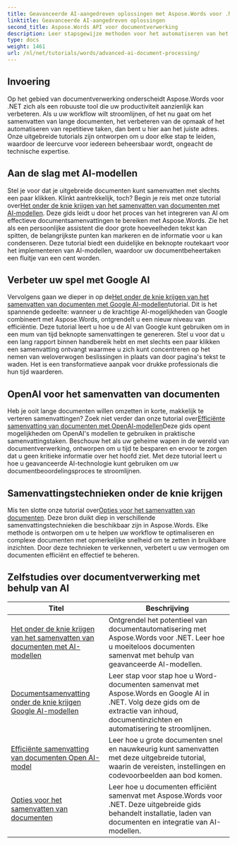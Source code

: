 ```yaml
---
title: Geavanceerde AI-aangedreven oplossingen met Aspose.Words voor .NET
linktitle: Geavanceerde AI-aangedreven oplossingen
second_title: Aspose.Words API voor documentverwerking
description: Leer stapsgewijze methoden voor het automatiseren van het maken, bewerken en analyseren van documenten met AI-gestuurde inzichten en verwerkingsmogelijkheden.
type: docs
weight: 1461
url: /nl/net/tutorials/words/advanced-ai-document-processing/
---
```

## Invoering

Op het gebied van documentverwerking onderscheidt Aspose.Words voor .NET zich als een robuuste tool die uw productiviteit aanzienlijk kan verbeteren. Als u uw workflow wilt stroomlijnen, of het nu gaat om het samenvatten van lange documenten, het verbeteren van de opmaak of het automatiseren van repetitieve taken, dan bent u hier aan het juiste adres. Onze uitgebreide tutorials zijn ontworpen om u door elke stap te leiden, waardoor de leercurve voor iedereen beheersbaar wordt, ongeacht de technische expertise.

## Aan de slag met AI-modellen

Stel je voor dat je uitgebreide documenten kunt samenvatten met slechts een paar klikken. Klinkt aantrekkelijk, toch? Begin je reis met onze tutorial over[Het onder de knie krijgen van het samenvatten van documenten met AI-modellen](./mastering-document-summarization-ai-model/). Deze gids leidt u door het proces van het integreren van AI om effectieve documentsamenvattingen te bereiken met Aspose.Words. Zie het als een persoonlijke assistent die door grote hoeveelheden tekst kan spitten, de belangrijkste punten kan markeren en de informatie voor u kan condenseren. Deze tutorial biedt een duidelijke en beknopte routekaart voor het implementeren van AI-modellen, waardoor uw documentbeheertaken een fluitje van een cent worden.

## Verbeter uw spel met Google AI

 Vervolgens gaan we dieper in op de[Het onder de knie krijgen van het samenvatten van documenten met Google AI-modellen](./mastering-document-summarization-google-ai-model/)tutorial. Dit is het spannende gedeelte: wanneer u de krachtige AI-mogelijkheden van Google combineert met Aspose.Words, ontgrendelt u een nieuw niveau van efficiëntie. Deze tutorial leert u hoe u de AI van Google kunt gebruiken om in een mum van tijd beknopte samenvattingen te genereren. Stel u voor dat u een lang rapport binnen handbereik hebt en met slechts een paar klikken een samenvatting ontvangt waarmee u zich kunt concentreren op het nemen van weloverwogen beslissingen in plaats van door pagina's tekst te waden. Het is een transformatieve aanpak voor drukke professionals die hun tijd waarderen.

## OpenAI voor het samenvatten van documenten

 Heb je ooit lange documenten willen omzetten in korte, makkelijk te verteren samenvattingen? Zoek niet verder dan onze tutorial over[Efficiënte samenvatting van documenten met OpenAI-modellen](./efficient-document-summarization-openai-model/)Deze gids opent mogelijkheden om OpenAI's modellen te gebruiken in praktische samenvattingstaken. Beschouw het als uw geheime wapen in de wereld van documentverwerking, ontworpen om u tijd te besparen en ervoor te zorgen dat u geen kritieke informatie over het hoofd ziet. Met deze tutorial leert u hoe u geavanceerde AI-technologie kunt gebruiken om uw documentbeoordelingsproces te stroomlijnen.

## Samenvattingstechnieken onder de knie krijgen

 Mis ten slotte onze tutorial over[Opties voor het samenvatten van documenten](./summarize-documents-options/). Deze bron duikt diep in verschillende samenvattingstechnieken die beschikbaar zijn in Aspose.Words. Elke methode is ontworpen om u te helpen uw workflow te optimaliseren en complexe documenten met opmerkelijke snelheid om te zetten in bruikbare inzichten. Door deze technieken te verkennen, verbetert u uw vermogen om documenten efficiënt en effectief te beheren.

 ## Zelfstudies over documentverwerking met behulp van AI
| Titel | Beschrijving |
| --- | --- |
| [Het onder de knie krijgen van het samenvatten van documenten met AI-modellen](./mastering-document-summarization-ai-model/) | Ontgrendel het potentieel van documentautomatisering met Aspose.Words voor .NET. Leer hoe u moeiteloos documenten samenvat met behulp van geavanceerde AI-modellen. |
| [Documentsamenvatting onder de knie krijgen Google AI-modellen](./mastering-document-summarization-google-ai-model/) | Leer stap voor stap hoe u Word-documenten samenvat met Aspose.Words en Google AI in .NET. Volg deze gids om de extractie van inhoud, documentinzichten en automatisering te stroomlijnen. |
| [Efficiënte samenvatting van documenten Open AI-model](./efficient-document-summarization-openai-model/) | Leer hoe u grote documenten snel en nauwkeurig kunt samenvatten met deze uitgebreide tutorial, waarin de vereisten, instellingen en codevoorbeelden aan bod komen. |
| [Opties voor het samenvatten van documenten](./summarize-documents-options/) | Leer hoe u documenten efficiënt samenvat met Aspose.Words voor .NET. Deze uitgebreide gids behandelt installatie, laden van documenten en integratie van AI-modellen. |